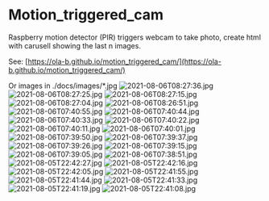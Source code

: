 # Motion_triggered_cam
Raspberry motion detector (PIR) triggers webcam to take photo, create html with carusell showing the last n images.

See: [https://ola-b.github.io/motion_triggered_cam/](https://ola-b.github.io/motion_triggered_cam/)


Or images in ./docs/images/*.jpg
![2021-08-06T08:27:36.jpg](https://github.com/Ola-B/motion_triggered_cam/blob/main/docs/images/2021-08-06T08:27:36.jpg "2021-08-06T08:27:36.jpg")
![2021-08-06T08:27:25.jpg](https://github.com/Ola-B/motion_triggered_cam/blob/main/docs/images/2021-08-06T08:27:25.jpg "2021-08-06T08:27:25.jpg")
![2021-08-06T08:27:15.jpg](https://github.com/Ola-B/motion_triggered_cam/blob/main/docs/images/2021-08-06T08:27:15.jpg "2021-08-06T08:27:15.jpg")
![2021-08-06T08:27:04.jpg](https://github.com/Ola-B/motion_triggered_cam/blob/main/docs/images/2021-08-06T08:27:04.jpg "2021-08-06T08:27:04.jpg")
![2021-08-06T08:26:51.jpg](https://github.com/Ola-B/motion_triggered_cam/blob/main/docs/images/2021-08-06T08:26:51.jpg "2021-08-06T08:26:51.jpg")
![2021-08-06T07:40:55.jpg](https://github.com/Ola-B/motion_triggered_cam/blob/main/docs/images/2021-08-06T07:40:55.jpg "2021-08-06T07:40:55.jpg")
![2021-08-06T07:40:44.jpg](https://github.com/Ola-B/motion_triggered_cam/blob/main/docs/images/2021-08-06T07:40:44.jpg "2021-08-06T07:40:44.jpg")
![2021-08-06T07:40:33.jpg](https://github.com/Ola-B/motion_triggered_cam/blob/main/docs/images/2021-08-06T07:40:33.jpg "2021-08-06T07:40:33.jpg")
![2021-08-06T07:40:22.jpg](https://github.com/Ola-B/motion_triggered_cam/blob/main/docs/images/2021-08-06T07:40:22.jpg "2021-08-06T07:40:22.jpg")
![2021-08-06T07:40:11.jpg](https://github.com/Ola-B/motion_triggered_cam/blob/main/docs/images/2021-08-06T07:40:11.jpg "2021-08-06T07:40:11.jpg")
![2021-08-06T07:40:01.jpg](https://github.com/Ola-B/motion_triggered_cam/blob/main/docs/images/2021-08-06T07:40:01.jpg "2021-08-06T07:40:01.jpg")
![2021-08-06T07:39:50.jpg](https://github.com/Ola-B/motion_triggered_cam/blob/main/docs/images/2021-08-06T07:39:50.jpg "2021-08-06T07:39:50.jpg")
![2021-08-06T07:39:37.jpg](https://github.com/Ola-B/motion_triggered_cam/blob/main/docs/images/2021-08-06T07:39:37.jpg "2021-08-06T07:39:37.jpg")
![2021-08-06T07:39:26.jpg](https://github.com/Ola-B/motion_triggered_cam/blob/main/docs/images/2021-08-06T07:39:26.jpg "2021-08-06T07:39:26.jpg")
![2021-08-06T07:39:15.jpg](https://github.com/Ola-B/motion_triggered_cam/blob/main/docs/images/2021-08-06T07:39:15.jpg "2021-08-06T07:39:15.jpg")
![2021-08-06T07:39:05.jpg](https://github.com/Ola-B/motion_triggered_cam/blob/main/docs/images/2021-08-06T07:39:05.jpg "2021-08-06T07:39:05.jpg")
![2021-08-06T07:38:51.jpg](https://github.com/Ola-B/motion_triggered_cam/blob/main/docs/images/2021-08-06T07:38:51.jpg "2021-08-06T07:38:51.jpg")
![2021-08-05T22:42:27.jpg](https://github.com/Ola-B/motion_triggered_cam/blob/main/docs/images/2021-08-05T22:42:27.jpg "2021-08-05T22:42:27.jpg")
![2021-08-05T22:42:16.jpg](https://github.com/Ola-B/motion_triggered_cam/blob/main/docs/images/2021-08-05T22:42:16.jpg "2021-08-05T22:42:16.jpg")
![2021-08-05T22:42:05.jpg](https://github.com/Ola-B/motion_triggered_cam/blob/main/docs/images/2021-08-05T22:42:05.jpg "2021-08-05T22:42:05.jpg")
![2021-08-05T22:41:55.jpg](https://github.com/Ola-B/motion_triggered_cam/blob/main/docs/images/2021-08-05T22:41:55.jpg "2021-08-05T22:41:55.jpg")
![2021-08-05T22:41:44.jpg](https://github.com/Ola-B/motion_triggered_cam/blob/main/docs/images/2021-08-05T22:41:44.jpg "2021-08-05T22:41:44.jpg")
![2021-08-05T22:41:33.jpg](https://github.com/Ola-B/motion_triggered_cam/blob/main/docs/images/2021-08-05T22:41:33.jpg "2021-08-05T22:41:33.jpg")
![2021-08-05T22:41:19.jpg](https://github.com/Ola-B/motion_triggered_cam/blob/main/docs/images/2021-08-05T22:41:19.jpg "2021-08-05T22:41:19.jpg")
![2021-08-05T22:41:08.jpg](https://github.com/Ola-B/motion_triggered_cam/blob/main/docs/images/2021-08-05T22:41:08.jpg "2021-08-05T22:41:08.jpg")
